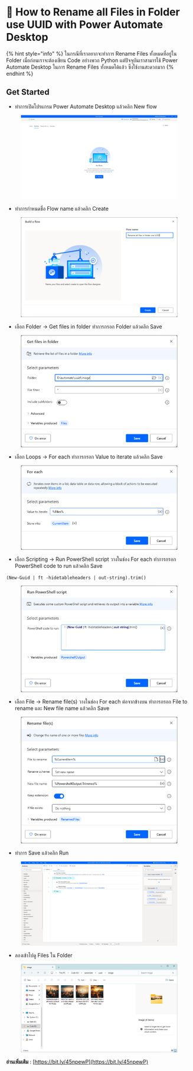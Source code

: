 # 🤖 How to Rename all Files in Folder use UUID with Power Automate Desktop

{% hint style="info" %}
ในกรณีที่เราอยากจะทำการ Rename Files ทั้งหมดที่อยู่ใน Folder เมื่อก่อนเราจะต้องเขียน Code อย่างพวก Python แต่ปัจจุบันเราสามารใช้ Power Automate Desktop ในการ Rename Files ทั้งหมดได้แล้ว ซึ่งใช้งานสะดวกมาก
{% endhint %}

## **Get Started**

* ทำการเปิดโปรแกรม Power Automate Desktop แล้วคลิก New flow

<figure><img src="../../.gitbook/assets/rename-01 (1).png" alt=""><figcaption></figcaption></figure>

* ทำการกำหนดชื่อ Flow name แล้วคลิก Create

<figure><img src="../../.gitbook/assets/rename-02 (1).png" alt=""><figcaption></figcaption></figure>

* เลือก Folder -> Get files in folder ทำการกรอก Folder แล้วคลิก Save

<figure><img src="../../.gitbook/assets/rename-03 (1).png" alt=""><figcaption></figcaption></figure>

* เลือก Loops -> For each ทำการกรอก Value to iterate แล้วคลิก Save

<figure><img src="../../.gitbook/assets/rename-04 (1).png" alt=""><figcaption></figcaption></figure>

* เลือก Scripting -> Run PowerShell script วางในช่อง For each ทำการกรอก PowerShell code to run แล้วคลิก Save

```
(New-Guid | ft -hidetableheaders | out-string).trim()
```

<figure><img src="../../.gitbook/assets/rename-05 (1).png" alt=""><figcaption></figcaption></figure>

* เลือก File -> Rename file(s) วางในช่อง For each ต่อจากข้างบน ทำการกรอก File to rename และ New file name แล้วคลิก Save

<figure><img src="../../.gitbook/assets/rename-06.png" alt=""><figcaption></figcaption></figure>

* ทำการ Save แล้วคลิก Run

<figure><img src="../../.gitbook/assets/rename-07.png" alt=""><figcaption></figcaption></figure>

* ลองเข้าไปดู Files ใน Folder

<figure><img src="../../.gitbook/assets/rename-08.png" alt=""><figcaption></figcaption></figure>

**อ่านเพิ่มเติม** : [https://bit.ly/45npewP](https://bit.ly/45npewP)
